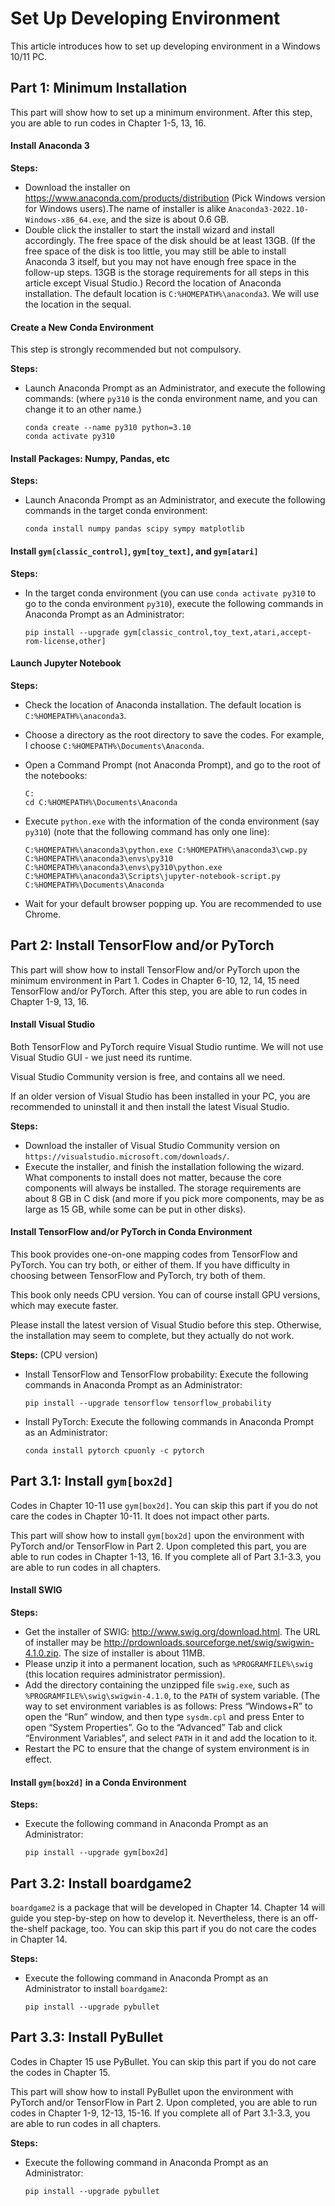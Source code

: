 # Set Up Developing Environment

This article introduces how to set up developing environment in a Windows 10/11 PC.

## Part 1: Minimum Installation

This part will show how to set up a minimum environment. After this step, you are able to run codes in Chapter 1-5, 13, 16.

#### Install Anaconda 3

**Steps:**

- Download the installer on https://www.anaconda.com/products/distribution (Pick Windows version for Windows users).The name of installer is alike `Anaconda3-2022.10-Windows-x86_64.exe`, and the size is about 0.6 GB.
- Double click the installer to start the install wizard and install accordingly. The free space of the disk should be at least 13GB. (If the free space of the disk is too little, you may still be able to install Anaconda 3 itself, but you may not have enough free space in the follow-up steps. 13GB is the storage requirements for all steps in this article except Visual Studio.) Record the location of Anaconda installation. The default location is `C:%HOMEPATH%\anaconda3`. We will use the location in the sequal.

#### Create a New Conda Environment

This step is strongly recommended but not compulsory.

**Steps:**

- Launch Anaconda Prompt as an Administrator, and execute the following commands: (where `py310` is the conda environment name, and you can change it to an other name.)
   ```
   conda create --name py310 python=3.10
   conda activate py310
   ```

#### Install Packages: Numpy, Pandas, etc

**Steps:**

- Launch Anaconda Prompt as an Administrator, and execute the following commands in the target conda environment:
   ```
   conda install numpy pandas scipy sympy matplotlib
   ```

#### Install `gym[classic_control]`, `gym[toy_text]`, and `gym[atari]`

**Steps:**

- In the target conda environment (you can use `conda activate py310` to go to the conda environment `py310`), execute the following commands in Anaconda Prompt as an Administrator:
   ```
   pip install --upgrade gym[classic_control,toy_text,atari,accept-rom-license,other]
   ```

#### Launch Jupyter Notebook

**Steps:**

- Check the location of Anaconda installation. The default location is `C:%HOMEPATH%\anaconda3`.
- Choose a directory as the root directory to save the codes. For example, I choose `C:%HOMEPATH%\Documents\Anaconda`.
- Open a Command Prompt (not Anaconda Prompt), and go to the root of the notebooks:
   ```
   C:
   cd C:%HOMEPATH%\Documents\Anaconda
   ```
- Execute `python.exe` with the information of the conda environment (say `py310`) (note that the following command has only one line):
   ```
   C:%HOMEPATH%\anaconda3\python.exe C:%HOMEPATH%\anaconda3\cwp.py C:%HOMEPATH%\anaconda3\envs\py310 C:%HOMEPATH%\anaconda3\envs\py310\python.exe C:%HOMEPATH%\anaconda3\Scripts\jupyter-notebook-script.py C:%HOMEPATH%\Documents\Anaconda
   ```

- Wait for your default browser popping up. You are recommended to use Chrome.

## Part 2: Install TensorFlow and/or PyTorch

This part will show how to install TensorFlow and/or PyTorch upon the minimum environment in Part 1. Codes in Chapter 6-10, 12, 14, 15 need TensorFlow and/or PyTorch. After this step, you are able to run codes in Chapter 1-9, 13, 16.

#### Install Visual Studio

Both TensorFlow and PyTorch require Visual Studio runtime. We will not use Visual Studio GUI - we just need its runtime.

Visual Studio Community version is free, and contains all we need.

If an older version of Visual Studio has been installed in your PC, you are recommended to uninstall it and then install the latest Visual Studio.

**Steps:**

- Download the installer of Visual Studio Community version on `https://visualstudio.microsoft.com/downloads/`.
- Execute the installer, and finish the installation following the wizard. What components to install does not matter, because the core components will always be installed. The storage requirements are about 8 GB in C disk (and more if you pick more components, may be as large as 15 GB, while some can be put in other disks).

#### Install TensorFlow and/or PyTorch in Conda Environment

This book provides one-on-one mapping codes from TensorFlow and PyTorch. You can try both, or either of them. If you have difficulty in choosing between TensorFlow and PyTorch, try both of them.

This book only needs CPU version. You can of course install GPU versions, which may execute faster.

Please install the latest version of Visual Studio before this step. Otherwise, the installation may seem to complete, but they actually do not work.

**Steps:** (CPU version)

- Install TensorFlow and TensorFlow probability: Execute the following commands in Anaconda Prompt as an Administrator:
   ```
   pip install --upgrade tensorflow tensorflow_probability
   ```
   
- Install PyTorch: Execute the following commands in Anaconda Prompt as an Administrator:
   ```
   conda install pytorch cpuonly -c pytorch
   ```

## Part 3.1: Install `gym[box2d]`

Codes in Chapter 10-11 use `gym[box2d]`. You can skip this part if you do not care the codes in Chapter 10-11. It does not impact other parts.

This part will show how to install `gym[box2d]` upon the environment with PyTorch and/or TensorFlow in Part 2. Upon completed this part, you are able to run codes in Chapter 1-13, 16. If you complete all of Part 3.1-3.3, you are able to run codes in all chapters.

#### Install SWIG

**Steps:**

- Get the installer of SWIG: http://www.swig.org/download.html. The URL of installer may be
  http://prdownloads.sourceforge.net/swig/swigwin-4.1.0.zip. The size of installer is about 11MB.
- Please unzip it into a permanent location, such as `%PROGRAMFILE%\swig` (this location requires administrator permission).
- Add the directory containing the unzipped file `swig.exe`, such as `%PROGRAMFILE%\swig\swigwin-4.1.0`, to the `PATH` of system variable. (The way to set environment variables is as follows: Press “Windows+R” to open the “Run” window, and then type `sysdm.cpl` and press Enter to open “System Properties”. Go to the “Advanced” Tab and click “Environment Variables”, and select `PATH` in it and add the location to it.
- Restart the PC to ensure that the change of system environment is in effect.

#### Install `gym[box2d]` in a Conda Environment

**Steps:**

- Execute the following command in Anaconda Prompt as an Administrator:
   ```
   pip install --upgrade gym[box2d]
   ```

## Part 3.2: Install boardgame2

`boardgame2` is a package that will be developed in Chapter 14. Chapter 14 will guide you step-by-step on how to develop it. Nevertheless, there is an off-the-shelf package, too. You can skip this part if you do not care the codes in Chapter 14.

**Steps:**

- Execute the following command in Anaconda Prompt as an Administrator to install `boardgame2`:
   ```
   pip install --upgrade pybullet
   ```

## Part 3.3: Install PyBullet

Codes in Chapter 15 use PyBullet. You can skip this part if you do not care the codes in Chapter 15.

This part will show how to install PyBullet upon the environment with PyTorch and/or TensorFlow in Part 2. Upon completed, you are able to run codes in Chapter 1-9, 12-13, 15-16. If you complete all of Part 3.1-3.3, you are able to run codes in all chapters.

**Steps:**

- Execute the following command in Anaconda Prompt as an Administrator:
   ```
   pip install --upgrade pybullet
   ```
